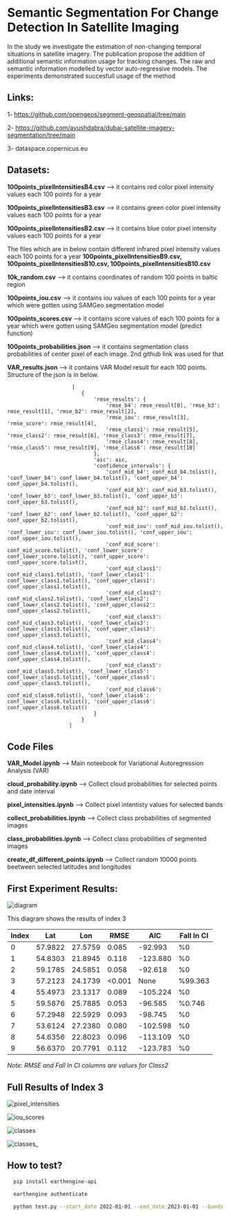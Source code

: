 # Semantic Segmentation For Change Detection In Satellite Imaging

In the study we investigate the estimation of non-changing temporal situations in satellite imagery. The publication propose the addition of additional semantic information usage for tracking changes. The raw and semantic information modelled by vector auto-regressive models. The experiments demonstrated succesfull usage of the method

## Links:
1- https://github.com/opengeos/segment-geospatial/tree/main

2- https://github.com/ayushdabra/dubai-satellite-imagery-segmentation/tree/main

3- dataspace.copernicus.eu

## Datasets:
**100points_pixelIntensitiesB4.csv** --> it contains red color pixel intensity values each 100 points for a year 

**100points_pixelIntensitiesB3.csv** --> it contains green color pixel intensity values each 100 points for a year 

**100points_pixelIntensitiesB2.csv** --> it contains blue color pixel intensity values each 100 points for a year 

The files which are in below contain different infrared pixel intensity values each 100 points for a year **100points_pixelIntensitiesB9.csv, 100points_pixelIntensitiesB10.csv, 100points_pixelIntensitiesB10.csv**

**10k_random.csv** --> it contains coordinates of random 100 points in baltic region

**100points_iou.csv** --> it contains iou values of each 100 points for a year which were gotten using SAMGeo segmentation model

**100points_scores.csv** --> it contains score values of each 100 points for a year which were gotten using SAMGeo segmentation model (predict function)

**100points_probabilities.json** --> it contains segmentation class probabilities of center pixel of each image. 2nd github link was used for that

**VAR_results.json** --> it contains VAR Model result for each 100 points. Structure of the json is in below.

```
                     [
                        {
                            'rmse_results': {
                                'rmse_b4': rmse_result[0], 'rmse_b3': rmse_result[1], 'rmse_b2': rmse_result[2],
                                'rmse_iou': rmse_result[3], 'rmse_score': rmse_result[4],
                                'rmse_class1': rmse_result[5], 'rmse_class2': rmse_result[6], 'rmse_class3': rmse_result[7],
                                'rmse_class4': rmse_result[8], 'rmse_class5': rmse_result[9], 'rmse_class6': rmse_result[10]
                            },
                            'aic': aic,
                            'confidence_intervals': {
                                'conf_mid_b4': conf_mid_b4.tolist(), 'conf_lower_b4': conf_lower_b4.tolist(), 'conf_upper_b4': conf_upper_b4.tolist(),
                                'conf_mid_b3': conf_mid_b3.tolist(), 'conf_lower_b3': conf_lower_b3.tolist(), 'conf_upper_b3': conf_upper_b3.tolist(),
                                'conf_mid_b2': conf_mid_b2.tolist(), 'conf_lower_b2': conf_lower_b2.tolist(), 'conf_upper_b2': conf_upper_b2.tolist(),
                                'conf_mid_iou': conf_mid_iou.tolist(), 'conf_lower_iou': conf_lower_iou.tolist(), 'conf_upper_iou': conf_upper_iou.tolist(),
                                'conf_mid_score': conf_mid_score.tolist(), 'conf_lower_score': conf_lower_score.tolist(), 'conf_upper_score': conf_upper_score.tolist(),
                                'conf_mid_class1': conf_mid_class1.tolist(), 'conf_lower_class1': conf_lower_class1.tolist(), 'conf_upper_class1': conf_upper_class1.tolist(),
                                'conf_mid_class2': conf_mid_class2.tolist(), 'conf_lower_class2': conf_lower_class2.tolist(), 'conf_upper_class2': conf_upper_class2.tolist(),
                                'conf_mid_class3': conf_mid_class3.tolist(), 'conf_lower_class3': conf_lower_class3.tolist(), 'conf_upper_class3': conf_upper_class3.tolist(),
                                'conf_mid_class4': conf_mid_class4.tolist(), 'conf_lower_class4': conf_lower_class4.tolist(), 'conf_upper_class4': conf_upper_class4.tolist(),
                                'conf_mid_class5': conf_mid_class5.tolist(), 'conf_lower_class5': conf_lower_class5.tolist(), 'conf_upper_class5': conf_upper_class5.tolist(),
                                'conf_mid_class6': conf_mid_class6.tolist(), 'conf_lower_class6': conf_lower_class6.tolist(), 'conf_upper_class6': conf_upper_class6.tolist()
                            }
                        }
                    ]
```

## Code Files

**VAR_Model.ipynb** --> Main noteebook for Variational Autoregression Analysis (VAR)

**cloud_probability.ipynb** --> Collect cloud probabilities for selected points and date interval

**pixel_intensities.ipynb** --> Collect pixel intentisty values for selected bands

**collect_probabilities.ipynb** --> Collect class probabilities of segmented images

**class_probabilities.ipynb** --> Collect class probabilities of segmented images

**create_df_different_points.ipynb** --> Collect random 10000 points beetween selected latitudes and longitudes


## First Experiment Results:

![diagram](https://github.com/kursatkomurcu/semantic_segmentation_for-_change_detection_in_satellite_imaging/blob/main/images/diagram.png)

This diagram shows the results of index 3

| Index | Lat      | Lon      | RMSE     | AIC      | Fall In CI |
|-------|----------|----------|----------|----------|------------|
| 0     | 57.9822  | 27.5759  | 0.085    | -92.993  | %0         |
| 1     | 54.8303  | 21.8945  | 0.118    | -123.880 | %0         |
| 2     | 59.1785  | 24.5851  | 0.058    | -92.618  | %0         |
| 3     | 57.2123  | 24.1739  | <0.001   | None     | %99.363    |
| 4     | 55.4973  | 23.1317  | 0.089    | -105.224 | %0         |
| 5     | 59.5876  | 25.7885  | 0.053    | -96.585  | %0.746     |
| 6     | 57.2948  | 22.5929  | 0.093    | -98.745  | %0         |
| 7     | 53.6124  | 27.2380  | 0.080    | -102.598 | %0         |
| 8     | 54.6356  | 22.8023  | 0.096    | -113.109 | %0         |
| 9     | 56.6370  | 20.7791  | 0.112    | -123.783 | %0         |

*Note: RMSE and Fall In CI columns are values for Class2*

## Full Results of Index 3

![pixel_intensities](https://github.com/kursatkomurcu/semantic_segmentation_for-_change_detection_in_satellite_imaging/blob/main/images/pixel_intensities.png)

![iou_scores](https://github.com/kursatkomurcu/semantic_segmentation_for-_change_detection_in_satellite_imaging/blob/main/images/iou_scores.png)

![classes](https://github.com/kursatkomurcu/semantic_segmentation_for-_change_detection_in_satellite_imaging/blob/main/images/classes.png)

![classes_](https://github.com/kursatkomurcu/semantic_segmentation_for-_change_detection_in_satellite_imaging/blob/main/images/classes_.png)

## How to test?

```bash
  pip install earthengine-api
```

```bash
  earthengine authenticate
```

```bash
  python test.py --start_date 2022-01-01 --end_date 2023-01-01 --bands B4,B3,B2 --index 3
```

